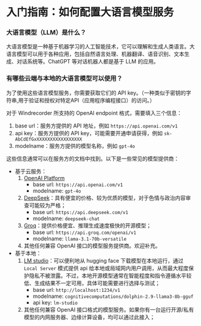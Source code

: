 # 入门指南：如何配置大语言模型服务

### 大语言模型（LLM）是什么？

大语言模型是一种基于机器学习的人工智能技术，它可以理解和生成人类语言。大语言模型可以用于各种应用，包括自然语言处理、机器翻译、语音识别、文本生成、对话系统等。ChatGPT 等对话机器人都是基于 LLM 的应用。

### 有哪些云端与本地的大语言模型可以使用？

为了使用这些语言模型服务，你需要获取它们的 API key。（一种类似于密钥的字符串,用于验证和授权对特定API（应用程序编程接口）的访问。）

对于 Windrecorder 所支持的 OpenAI endpoint 格式，需要填入三个信息：

1. base url：服务方提供的 API 地址，例如 `https://api.openai.com/v1`
2. api key：服务方提供的 API key，可能需要开通申请获得，例如 `sk-AbCdEfGxXXXXXXXXXXXXXXXXX`
3. modelname：服务方提供的模型名称，例如 `gpt-4o`

这些信息通常可以在服务方的文档中找到。以下是一些常见的模型提供商：

- 基于云服务：
    1. [OpenAI Platform](https://platform.openai.com/docs/introduction)
        - base url: `https://api.openai.com/v1`
        - modelname: `gpt-4o`
    2. [DeepSeek](https://platform.deepseek.com/)：具有便宜的价格、较为优质的模型，对于色情与政治内容审查可能较为严格；
        - base url: `https://api.deepseek.com/v1`
        - modelname: `deepseek-chat`
    3. [Groq](https://console.groq.com/docs/openai)：提供价格便宜、推理生成速度极快的开源模型；
        - base url: `https://api.groq.com/openai/v1`
        - modelname: `llama-3.1-70b-versatile`
    4. 其他任何兼容 OpenAI 接口的模型服务提供商。欢迎补充。
- 基于本地：
    1. [LM studio](https://lmstudio.ai/)：可以便利地从 hugging face 下载模型在本地运行，通过 `Local Server` 模式提供 api 给本地或局域网内用户调用，从而最大程度保护隐私不被泄露。不过，本地开源模型通常在智能程度和指令遵循水平较低、生成结果不一定可用，具体可能需要进行选择与测试；
        - base url: `http://localhost:1234/v1`
        - modelname: `cognitivecomputations/dolphin-2.9-llama3-8b-gguf`
        - api key: `lm-studio`
    2. 其他任何兼容 OpenAI 接口格式的模型服务。如果你有一台运行开源/私有模型的内网服务器、边缘计算设备，均可以通过此接入；